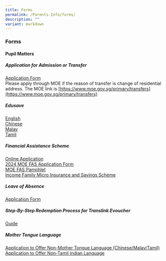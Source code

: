 ```yaml
---
title: Forms
permalink: /Parents-Info/forms/
description: ""
variant: markdown
---
```

### Forms
#### Pupil Matters


##### Application for Admission or Transfer
[Application Form](https://form.gov.sg/#!/5aeff791b80a10001acde2d5) <br>
Please apply through MOE if the reason of transfer is change of residential address. The MOE link is [https://www.moe.gov.sg/primary/transfers](https://www.moe.gov.sg/primary/transfers)

##### Edusave
[English](/files/Edusave%20English.pdf) <br>
[Chinese](/files/Edusave%20Chinese.pdf)<br>
[Malay](/files/Edusave%20Malay.pdf)<br>
[Tamil](/files/Edusave%20Tamil.pdf)

##### Financial Assistance Scheme
[Online Application](https://go.gov.sg/moe-efas) <br>
[2024 MOE FAS Application Form](/files/2024/2024%20moe%20fas%20application%20form.pdf)<br>
[MOE FAS Pamphlet](/files/2024/moe%20fas%20pamphlets.pdf) <br>
[Income Family Micro Insurance and Savings Scheme](/files/Income%20Family%20Micro%20Insurance%20and%20Savings%20Scheme.pdf)

##### Leave of Absence
[Application Form](https://form.gov.sg/60bd8fb1f6792300111b990f)

##### Step-By-Step Redemption Process for Translink Evoucher
[Guide](/files/Guide.pdf)

##### Mother Tongue Language
[Application to Offer Non-Mother Tongue Language (Chinese/Malay/Tamil)](/files/Application%20to%20Offer%20Non%20Mother%20Tongue%20Language.pdf) <br>
[Application to Offer Non-Tamil Indian Language](/files/Application%20to%20Offer%20Non%20Tamil%20Indian%20Language.pdf)